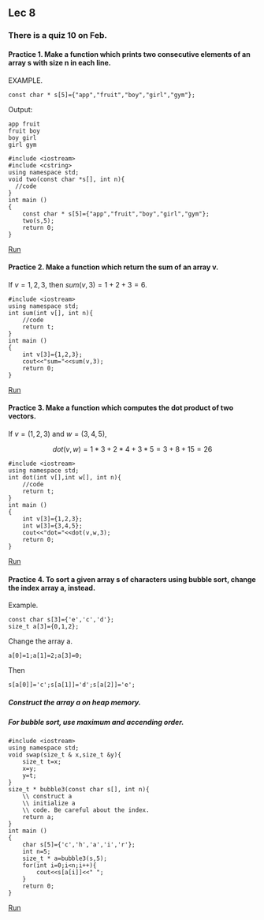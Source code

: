 ## Lec 8

### There is a quiz 10 on Feb.

#### Practice 1. Make a function which prints two consecutive elements of an array s with size n in each line.
EXAMPLE.
```
const char * s[5]={"app","fruit","boy","girl","gym"};
```
Output:
```
app fruit
fruit boy
boy girl
girl gym
```


```
#include <iostream>
#include <cstring>
using namespace std;
void two(const char *s[], int n){
  //code
}
int main ()
{
  	const char * s[5]={"app","fruit","boy","girl","gym"};
  	two(s,5);
  	return 0;
}
```
[Run](http://cpp.sh/6oe)

#### Practice 2. Make a function which return the sum of an array v.
If $v={1,2,3}$, then $sum(v,3)=1+2+3=6$.

```
#include <iostream>
using namespace std;
int sum(int v[], int n){
    //code
    return t;
}
int main ()
{
  	int v[3]={1,2,3};
  	cout<<"sum="<<sum(v,3);
  	return 0;
}
```
[Run](http://cpp.sh/7omj)

#### Practice 3. Make a function which computes the dot product of two vectors.
If  $v=(1,2,3)$ and $w=(3,4,5)$,

$$ dot(v,w)=1*3+2*4+3*5=3+8+15=26 $$
```
#include <iostream>
using namespace std;
int dot(int v[],int w[], int n){
    //code
    return t;
}
int main ()
{
  	int v[3]={1,2,3};
  	int w[3]={3,4,5};
  	cout<<"dot="<<dot(v,w,3);
  	return 0;
}
```
[Run](http://cpp.sh/84ck)
#### Practice 4. To sort a given array s of characters using bubble sort, change the index array a, instead.
Example.
```
const char s[3]={'e','c','d'};
size_t a[3]={0,1,2};
```
Change the array a.
```
a[0]=1;a[1]=2;a[3]=0;
```
Then
```
s[a[0]]='c';s[a[1]]='d';s[a[2]]='e';
```
##### Construct the array a on heap memory.
##### For bubble sort, use **maximum** and **accending order**.
```
#include <iostream>
using namespace std;
void swap(size_t & x,size_t &y){
    size_t t=x;
    x=y;
    y=t;
}
size_t * bubble3(const char s[], int n){
    \\ construct a
    \\ initialize a
    \\ code. Be careful about the index.
    return a;
}
int main ()
{
  	char s[5]={'c','h','a','i','r'};
  	int n=5;
  	size_t * a=bubble3(s,5);
  	for(int i=0;i<n;i++){
  	    cout<<s[a[i]]<<" ";
  	}
  	return 0;
}
```
[Run](http://cpp.sh/7d7f)



